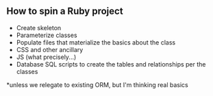 How to spin a Ruby project
--------------------------

* Create skeleton
* Parameterize classes
* Populate files that materialize the basics about the class
* CSS and other ancillary
* JS (what precisely...)
* Database SQL scripts to create the tables and relationships per the classes

*unless we relegate to existing ORM, but I'm thinking real basics
